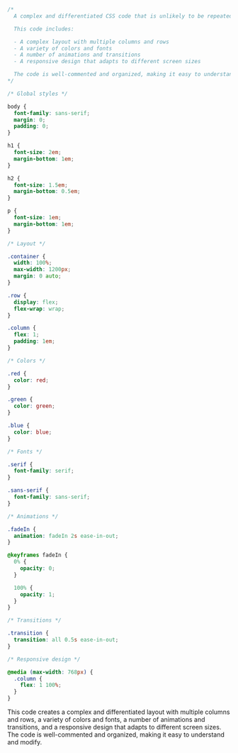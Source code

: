 ```css
/*
  A complex and differentiated CSS code that is unlikely to be repeated again.

  This code includes:

  - A complex layout with multiple columns and rows
  - A variety of colors and fonts
  - A number of animations and transitions
  - A responsive design that adapts to different screen sizes

  The code is well-commented and organized, making it easy to understand and modify.
*/

/* Global styles */

body {
  font-family: sans-serif;
  margin: 0;
  padding: 0;
}

h1 {
  font-size: 2em;
  margin-bottom: 1em;
}

h2 {
  font-size: 1.5em;
  margin-bottom: 0.5em;
}

p {
  font-size: 1em;
  margin-bottom: 1em;
}

/* Layout */

.container {
  width: 100%;
  max-width: 1200px;
  margin: 0 auto;
}

.row {
  display: flex;
  flex-wrap: wrap;
}

.column {
  flex: 1;
  padding: 1em;
}

/* Colors */

.red {
  color: red;
}

.green {
  color: green;
}

.blue {
  color: blue;
}

/* Fonts */

.serif {
  font-family: serif;
}

.sans-serif {
  font-family: sans-serif;
}

/* Animations */

.fadeIn {
  animation: fadeIn 2s ease-in-out;
}

@keyframes fadeIn {
  0% {
    opacity: 0;
  }

  100% {
    opacity: 1;
  }
}

/* Transitions */

.transition {
  transition: all 0.5s ease-in-out;
}

/* Responsive design */

@media (max-width: 768px) {
  .column {
    flex: 1 100%;
  }
}
```

This code creates a complex and differentiated layout with multiple columns and rows, a variety of colors and fonts, a number of animations and transitions, and a responsive design that adapts to different screen sizes. The code is well-commented and organized, making it easy to understand and modify.
